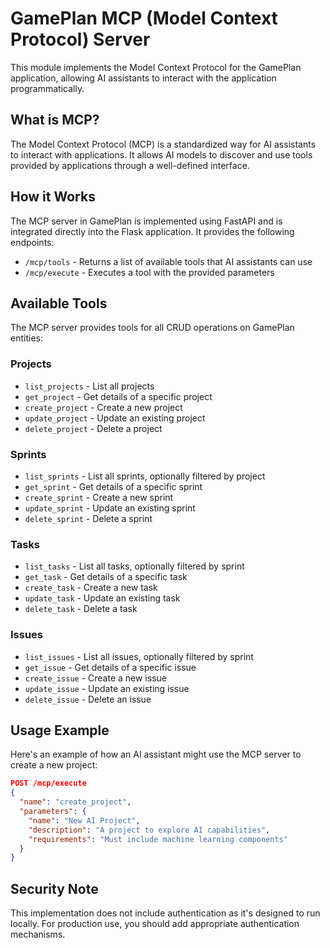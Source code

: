# GamePlan MCP (Model Context Protocol) Server

This module implements the Model Context Protocol for the GamePlan application, allowing AI assistants to interact with the application programmatically.

## What is MCP?

The Model Context Protocol (MCP) is a standardized way for AI assistants to interact with applications. It allows AI models to discover and use tools provided by applications through a well-defined interface.

## How it Works

The MCP server in GamePlan is implemented using FastAPI and is integrated directly into the Flask application. It provides the following endpoints:

- `/mcp/tools` - Returns a list of available tools that AI assistants can use
- `/mcp/execute` - Executes a tool with the provided parameters

## Available Tools

The MCP server provides tools for all CRUD operations on GamePlan entities:

### Projects
- `list_projects` - List all projects
- `get_project` - Get details of a specific project
- `create_project` - Create a new project
- `update_project` - Update an existing project
- `delete_project` - Delete a project

### Sprints
- `list_sprints` - List all sprints, optionally filtered by project
- `get_sprint` - Get details of a specific sprint
- `create_sprint` - Create a new sprint
- `update_sprint` - Update an existing sprint
- `delete_sprint` - Delete a sprint

### Tasks
- `list_tasks` - List all tasks, optionally filtered by sprint
- `get_task` - Get details of a specific task
- `create_task` - Create a new task
- `update_task` - Update an existing task
- `delete_task` - Delete a task

### Issues
- `list_issues` - List all issues, optionally filtered by sprint
- `get_issue` - Get details of a specific issue
- `create_issue` - Create a new issue
- `update_issue` - Update an existing issue
- `delete_issue` - Delete an issue

## Usage Example

Here's an example of how an AI assistant might use the MCP server to create a new project:

```json
POST /mcp/execute
{
  "name": "create_project",
  "parameters": {
    "name": "New AI Project",
    "description": "A project to explore AI capabilities",
    "requirements": "Must include machine learning components"
  }
}
```

## Security Note

This implementation does not include authentication as it's designed to run locally. For production use, you should add appropriate authentication mechanisms.
